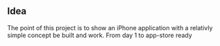 ## Idea

The point of this project is to show an iPhone application with a relativly simple concept be built and work. From day 1 to app-store ready


